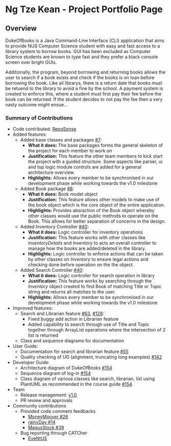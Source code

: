 # Ng Tze Kean - Project Portfolio Page

## Overview
DukeOfBooks is a Java Command-Line Interface (CLI) application that aims to provide NUS Computer Science student with easy and fast access to a library system to borrow books. GUI has been excluded as Computer Science students are known to type fast and they prefer a black console screen over bright GUIs.

Additionally, the program, beyond borrowing and returning books allows the user to search if a book exists and check if the books is on loan before borrowing the book. Like all librarys, there is a return date that books must be retuend to the library to avoid a fine by the school. A payment system is created to enforce this, where a student must first pay their fee before the book can be returned. If the student decides to not pay the fee then a very nasty outcome might ensue...

### Summary of Contributions
- Code contributed: [RepoSense](https://nus-cs2113-ay2223s2.github.io/tp-dashboard/?search=HiIAmTzeKean&sort=groupTitle%20dsc&sortWithin=title&since=2023-02-17&timeframe=commit&mergegroup=&groupSelect=groupByRepos&breakdown=false)
- Added features:
    - Added base classes and packages [#7](https://github.com/AY2223S2-CS2113-F10-4/tp/pull/7):
        - **What it does:** The base packages forms the general skeleton of the project for each member to work on
        - **Justification:** This feature the other team members to kick start the project with a guided structure. Some aspects like parser, ui and top logic module controls are added for a general architecture overview.
        - **Highlights:** Allows every member to be synchronised in our development phase while working towards the v1.0 milestone
    - Added Book package [#8](https://github.com/AY2223S2-CS2113-F10-4/tp/pull/8):
        - **What it does:** Book model object
        - **Justification:** This feature allows other models to make use of the book object which is the core object of the entire application.
        - **Highlights:** Provides absraction of the Book object whereby other classes would use the public methods to operate on the Book. This allows for better separation of concerns in the design.
    - Added Inventory Controller [#40](https://github.com/AY2223S2-CS2113-F10-4/tp/pull/40):
        - **What it does:** Logic controller for inventory operations
        - **Justification:** This feature works with other classes like *InventoryDetails* and *Inventory* to acts an overall controller to manage how the books are added/deleted in the library.
        - **Highlights:** Logic controller to enforce actions that can be taken by other classes on *Inventory* to ensure legal actions and checking done before operation on the the object.
    - Added Search Controller [#40](https://github.com/AY2223S2-CS2113-F10-4/tp/pull/40):
        - **What it does:** Logic controller for search operation in library
        - **Justification:** This feature works by searching through the *Inventory* object created to find Book of matching Title or Topic string and returns all matches to the user.
        - **Highlights:** Allows every member to be synchronised in our development phase while working towards the v1.0 milestone
- Improved features:
    - Search and Librarian feature [#63](https://github.com/AY2223S2-CS2113-F10-4/tp/pull/63), [#128](https://github.com/AY2223S2-CS2113-F10-4/tp/pull/128):
        - Fixed buggy add action in Librarian feature
        - Added capability to search through use of Title and Topic together through ArrayList operations where the intersection of 2 list is returned
    - Class and sequence diagrams for documentation 
- User Guide:
    - Documentation for search and librarian feature [#55](https://github.com/AY2223S2-CS2113-F10-4/tp/pull/55)
    - Quality checking of UG (alignment, truncating long examples) [#142](https://github.com/AY2223S2-CS2113-F10-4/tp/pull/142)
- Developer Guide:
    - Architecture diagram of DukeOfBooks [#154](https://github.com/AY2223S2-CS2113-F10-4/tp/pull/154)
    - Sequence diagram of log-in [#154](https://github.com/AY2223S2-CS2113-F10-4/tp/pull/154)
    - Class diagram of various classes like search, librarian, list using PlantUML as recommended in the course guide [#154](https://github.com/AY2223S2-CS2113-F10-4/tp/pull/154)
- Team
    - Release management: [v1.0](https://github.com/AY2223S2-CS2113-F10-4/tp/releases/tag/v1.0)
    - PR review and approvals
- Community contributions
    - Provided code comment feedbacks
        - [MoneyMoover #26](https://github.com/nus-cs2113-AY2223S2/tp/pull/26)
        - [rainyDay #14](https://github.com/nus-cs2113-AY2223S2/tp/pull/14)
        - [MagusStock #39](https://github.com/nus-cs2113-AY2223S2/tp/pull/39)
    - Bug reporting through CATCher
        - [EveNtUS](https://github.com/AY2223S2-CS2113-W12-2/tp)
    